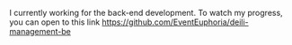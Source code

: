 I currently working for the back-end development. To watch my progress, you can open to this link https://github.com/EventEuphoria/deili-management-be 
